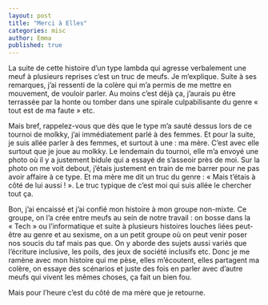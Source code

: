 ```yaml
---
layout: post
title: "Merci à Elles"
categories: misc
author: Emma
published: true
---
```

La suite de cette histoire d’un type lambda qui agresse verbalement une meuf à plusieurs reprises c’est un truc de meufs. 
Je m’explique. Suite à ses remarques, j’ai ressenti de la colère qui m’a permis de me mettre en mouvement, de vouloir parler. 
Au moins c’est déjà ça, j’aurais pu être terrassée par la honte ou tomber dans une spirale culpabilisante du genre «  tout est de ma faute » etc. 

Mais bref, rappelez-vous que dès que le type m’a sauté dessus lors de ce tournoi de molkky, j’ai immédiatement parlé à des femmes. 
Et pour la suite, je suis allée parler à des femmes, et surtout à une : ma mère. C’est avec elle surtout que je joue au molkky. 
Le lendemain du tournoi, elle m’a envoyé une photo où il y a justement bidule qui a essayé de s’asseoir près de moi. 
Sur la photo on me voit debout, j’étais justement en train de me barrer pour ne pas avoir affaire à ce type. 
Et ma mère me dit un truc du genre : « Mais t’étais à côté de lui aussi ! ». Le truc typique de c’est moi qui suis allée le chercher tout ça. 

Bon, j’ai encaissé et j’ai confié mon histoire à mon groupe non-mixte. 
Ce groupe, on l’a crée entre meufs au sein de notre travail : on bosse dans la « Tech » ou l’informatique et suite à plusieurs histoires louches liées
peut-être au genre et au sexisme, on a un petit groupe où on peut venir poser nos soucis du taf mais pas que. On y aborde des sujets aussi variés que 
l’écriture inclusive, les poils, des jeux de société inclusifs etc. Donc je me ramène avec mon histoire qui me pèse, elles m’écoutent, elles partagent 
ma colère, on essaye des scénarios et juste des fois en parler avec d’autre meufs qui vivent les mêmes choses, ça fait un bien fou.

Mais pour l’heure c’est du côté de ma mère que je retourne. 
